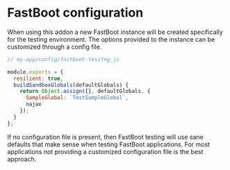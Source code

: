 # FastBoot configuration

When using this addon a new FastBoot instance will be created specifically for the testing environment. The options provided to the instance can be customized through a config file.

```js
// my-app/config/fastboot-tesitng.js

module.exports = {
  resilient: true,
  buildSandboxGlobals(defaultGlobals) {
    return Object.assign({}, defaultGlobals, {
      SampleGlobal: `TestSampleGlobal`,
      najax
    });
  }
};
```

If no configuration file is present, then FastBoot testing will use sane defaults that make sense when testing FastBoot applications. For most applications not providing a customized configuration file is the best approach.